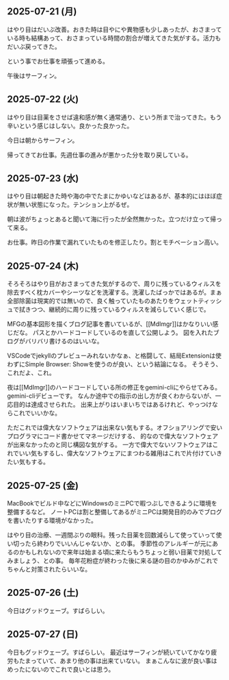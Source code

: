 ## 2025-07-21 (月)

はやり目はだいぶ改善。おきた時は目やにや異物感も少しあったが、おさまっている時も結構あって、おさまっている時間の割合が増えてきた気がする。活力もだいぶ戻ってきた。

という事でお仕事を頑張って進める。

午後はサーフィン。

## 2025-07-22 (火)

はやり目は目薬をさせば違和感が無く通常通り、という所まで治ってきた。もう辛いという感じはしない。良かった良かった。

今日は朝からサーフィン。

帰ってきてお仕事。先週仕事の進みが悪かった分を取り戻している。

## 2025-07-23 (水)

はやり目は朝起きた時や海の中でたまにかゆいなどはあるが、基本的にはほぼ症状が無い状態になった。テンション上がるぜ。

朝は波がちょっとあると聞いて海に行ったが全然無かった。立つだけ立って帰って来る。

お仕事。昨日の作業で漏れていたものを修正したり。割とモチベーション高い。

## 2025-07-24 (木)

そろそろはやり目がおさまってきた気がするので、周りに残っているウィルスを除去すべく枕カバーやシーツなどを洗濯する。洗濯したばっかではあるが。まぁ全部除菌は現実的では無いので、良く触っていたものあたりをウェットティッシュで拭きつつ、継続的に周りに残っているウィルスを減らしていく感じで。

MFGの基本図形を描くブログ記事を書いているが、[[MdImgr]]はかなりいい感じだな。
パスとかハードコードしているのを直して公開しよう。
図を入れたブログがバリバリ書けるのはいいな。

VSCodeでjekyllのプレビューみれないかなぁ、と格闘して、結局Extensionは使わずにSimple Browser: Showを使うのが良い、という結論になる。
そうそう、これだよ、これ。

夜は[[MdImgr]]のハードコードしている所の修正をgemini-cliにやらせてみる。gemini-cliデビューです。
なんか途中での指示の出し方が良くわからないが、一応目的は達成させられた。
出来上がりはいまいちではあるけれど、やっつけならこれでいいかな。

ただこれでは偉大なソフトウェアは出来ない気もする。オフショアリングで安いプログラマにコード書かせてマネージだけする、
的なので偉大なソフトウェアが出来なかったのと同じ構図な気がする。
 一方で偉大でないソフトウェアはこれでいい気もするし、偉大なソフトウェアにまつわる雑用はこれで片付けていきたい気もする。

## 2025-07-25 (金)

MacBookでビルド中などにWindowsのミニPCで暇つぶしできるように環境を整備するなど。
ノートPCは割と整備してあるがミニPCは開発目的のみでブログを書いたりする環境がなかった。

はやり目の治療、一週間ぶりの眼科。残った目薬を回数減らして使っていって使い切ったら終わりでいいんじゃないか、との事。
季節性のアレルギーが元にあるのかもしれないので来年は始まる頃に来たらもうちょっと弱い目薬で対処してみましょう、との事。
毎年花粉症が終わった後に来る謎の目のかゆみがこれでちゃんと対策されたらいいな。

## 2025-07-26 (土)

今日はグッドウェーブ。すばらしい。

## 2025-07-27 (日)

今日もグッドウェーブ。すばらしい。
最近はサーフィンが続いていてかなり疲労もたまっていて、あまり他の事は出来ていない。
まぁこんなに波が良い事はめったにないのでこれで良いとは思う。